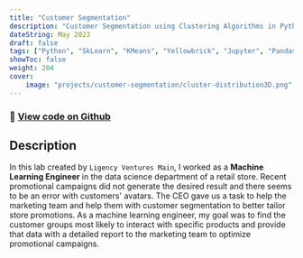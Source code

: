 ```yaml
---
title: "Customer Segmentation"
description: "Customer Segmentation using Clustering Algorithms in Python!"
dateString: May 2023
draft: false
tags: ["Python", "SkLearn", "KMeans", "Yellowbrick", "Jupyter", "Pandas", "Numpy", "Seaborn"]
showToc: false
weight: 204
cover:
    image: "projects/customer-segmentation/cluster-distribution3D.png"
--- 
```

### 🔗 [View code on Github](https://github.com/dasanmiguelv/clustering)

## Description
In this lab created by `Ligency Ventures Main`, I worked as a **Machine Learning Engineer** in the data science department of a retail store. Recent promotional campaigns did not generate the desired result and there seems to be an error with customers' avatars. The CEO gave us a task to help the marketing team and help them with customer segmentation to better tailor store promotions. As a machine learning engineer, my goal was to find the customer groups most likely to interact with specific products and provide that data with a detailed report to the marketing team to optimize promotional campaigns.